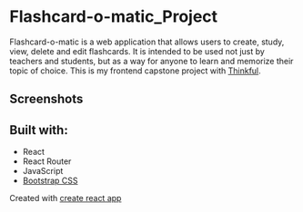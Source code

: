 # Flashcard-o-matic_Project
Flashcard-o-matic is a web application that allows users to create, study, view, delete and edit flashcards.
It is intended to be used not just by teachers and students, but as a way for anyone to learn and memorize their topic of choice.
This is my frontend capstone project with [Thinkful](https://www.thinkful.com/bootcamp/web-development/).

## Screenshots

## Built with:
- React
- React Router
- JavaScript
- [Bootstrap CSS](https://github.com/twbs/bootstrap)

Created with [create react app](https://github.com/facebook/create-react-app)

